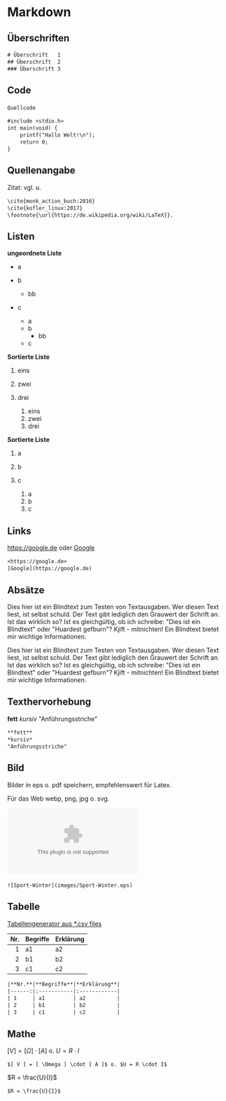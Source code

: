 Markdown
========

<!--update: 1-Apr-20-->
Überschriften
-------------

    # Überschrift   1
    ## Überschrift  2
    ### Überschrift 3

Code
----

`Quellcode`

    #include <stdio.h>
    int main(void) {
        printf("Hallo Welt!\n");
        return 0;
    }

Quellenangabe
-------------

Zitat: vgl. u.

    \cite{monk_action_buch:2016}  
    \cite{kofler_linux:2017} 
    \footnote{\url{https://de.wikipedia.org/wiki/LaTeX}}.  

Listen
------

**ungeordnete Liste**

-   a
-   b
    -   bb
-   c

    -   a
    -   b
        -   bb
    -   c

**Sortierte Liste**

1.  eins
2.  zwei
3.  drei

    1.  eins
    2.  zwei
    3.  drei

**Sortierte Liste**

1.  a
2.  b
3.  c

    1.  a
    2.  b
    3.  c

Links
-----

<https://google.de> oder [Google](https://google.de)

    <https://google.de> 
    [Google](https://google.de)

Absätze
-------

Dies hier ist ein Blindtext zum Testen von Textausgaben. Wer diesen Text
liest, ist selbst schuld. Der Text gibt lediglich den Grauwert der
Schrift an. Ist das wirklich so? Ist es gleichgültig, ob ich schreibe:
"Dies ist ein Blindtext" oder "Huardest gefburn"? Kjift - mitnichten!
Ein Blindtext bietet mir wichtige Informationen.

Dies hier ist ein Blindtext zum Testen von Textausgaben. Wer diesen Text
liest, ist selbst schuld. Der Text gibt lediglich den Grauwert der
Schrift an. Ist das wirklich so? Ist es gleichgültig, ob ich schreibe:
"Dies ist ein Blindtext" oder "Huardest gefburn"? Kjift - mitnichten!
Ein Blindtext bietet mir wichtige Informationen.

Texthervorhebung
----------------

**fett** *kursiv* "Anführungsstriche"

    **fett** 
    *kursiv* 
    "Anführungsstriche" 

Bild
----

Bilder in eps o. pdf speichern, empfehlenswert für Latex.

Für das Web webp, png, jpg o. svg.

![Sport-Winter: erfolgt auto. eps -> pdf](images/Sport-Winter.eps)

    ![Sport-Winter](images/Sport-Winter.eps)


Tabelle
-------

[Tabellengenerator aus *.csv files](https://www.tablesgenerator.com/markdown_tables)

|  **Nr.**| **Begriffe** | **Erklärung** |
|--------:|:-------------|:--------------|
|        1| a1           | a2            |
|        2| b1           | b2            |
|        3| c1           | c2            |

    |**Nr.**|**Begriffe**|**Erklärung**|
    |------:|:-----------|:------------|
    | 1     | a1         | a2          |
    | 2     | b1         | b2          |
    | 3     | c1         | c2          |

Mathe
-----

$[ V ] = [ \Omega ] \cdot [ A ]$ o. $U = R \cdot I$ 

    $[ V ] = [ \Omega ] \cdot [ A ]$ o. $U = R \cdot I$ 


$R = \frac{U}{I}$

    $R = \frac{U}{I}$
